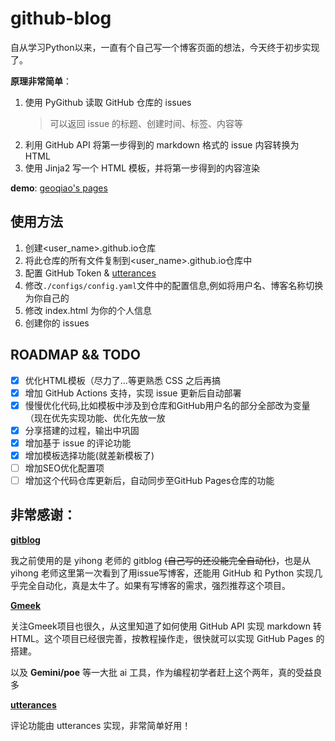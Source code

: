 # github-blog

自从学习Python以来，一直有个自己写一个博客页面的想法，今天终于初步实现了。

**原理非常简单**：

1. 使用 PyGithub 读取 GitHub 仓库的 issues
   > 可以返回 issue 的标题、创建时间、标签、内容等
2. 利用 GitHub API 将第一步得到的 markdown 格式的 issue 内容转换为 HTML
3. 使用 Jinja2 写一个 HTML 模板，并将第一步得到的内容渲染

**demo**: [geoqiao's pages](https://geoqiao.github.io/)

## 使用方法

1. 创建<user_name>.github.io仓库
2. 将此仓库的所有文件复制到<user_name>.github.io仓库中
3. 配置 GitHub Token & [utterances](https://utteranc.es/)
4. 修改`./configs/config.yaml`文件中的配置信息,例如将用户名、博客名称切换为你自己的
5. 修改 index.html 为你的个人信息
6. 创建你的 issues

## ROADMAP && TODO

- [x] 优化HTML模板（尽力了...等更熟悉 CSS 之后再搞
- [x] 增加 GitHub Actions 支持，实现 issue 更新后自动部署
- [x] 慢慢优化代码,比如模板中涉及到仓库和GitHub用户名的部分全部改为变量（现在优先实现功能、优化先放一放
- [x] 分享搭建的过程，输出中巩固
- [x] 增加基于 issue 的评论功能
- [x] 增加模板选择功能(就差新模板了)
- [ ] 增加SEO优化配置项
- [ ] 增加这个代码仓库更新后，自动同步至GitHub Pages仓库的功能

## 非常感谢：

**[gitblog](https://github.com/yihong0618/gitblog)**

我之前使用的是 yihong 老师的 gitblog ~~(自己写的还没能完全自动化)~~，也是从 yihong 老师这里第一次看到了用issue写博客，还能用 GitHub 和 Python 实现几乎完全自动化，真是太牛了。如果有写博客的需求，强烈推荐这个项目。

**[Gmeek](https://github.com/Meekdai/Gmeek)**

关注Gmeek项目也很久，从这里知道了如何使用 GitHub API 实现 markdown 转 HTML。这个项目已经很完善，按教程操作走，很快就可以实现 GitHub Pages 的搭建。

以及 **Gemini/poe** 等一大批 ai 工具，作为编程初学者赶上这个两年，真的受益良多

**[utterances](https://utteranc.es/)**

评论功能由 utterances 实现，非常简单好用！